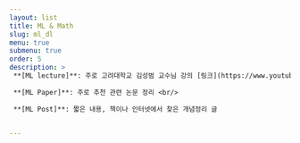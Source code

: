 ```yaml
---
layout: list
title: ML & Math 
slug: ml_dl
menu: true
submenu: true
order: 5
description: >
 **[ML lecture]**: 주로 고려대학교 김성범 교수님 강의 [링크](https://www.youtube.com/channel/UCueLU1pCvFlM8Y8sth7a6RQ) <br/>
 
 **[ML Paper]**: 주로 추천 관련 논문 정리 <br/>
 
 **[ML Post]**: 짧은 내용, 책이나 인터넷에서 찾은 개념정리 글
  

---
```

